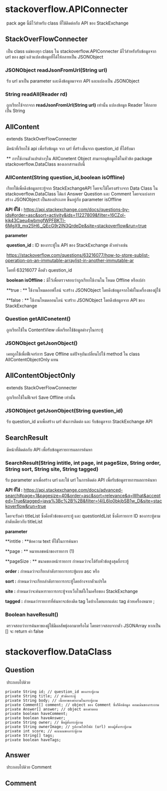 # stackoverflow.APIConnecter

​	pack age นี้มีไว้สำหรับ class ที่ใช้ติดต่อกับ API ของ StackExchange



## StackOverFlowConnecter

​	เป็น class แม่ของทุก class ใน stackoverflow.APIConnecter มีไว้สำหรับรับข้อมูลจาก url ของ api แล้วแปลงข้อมูลที่ได้ให้กลายเป็น JSONObject

### JSONObject readJsonFromUrl(String url) 

​	 รับ url มาเป็น parameter และดึงข้อมูลมาจาก API และแปลงเป็น JSONObject

### String readAll(Reader rd)

​	 ถูกเรียกใช้จากจาก **readJsonFromUrl(String url)** เท่านั้น แปลงข้อมูล Reader ให้กลายเป็น String 

### 

## AllContent 

​	extends StackOverFlowConnecter

​	มีหน้าที่เรียกใช้ api เพื่อรับข้อมูล จาก url ที่สร้างขึ้นจาก question_id ที่ได้รับมา

​	** การใช้งานตัวแปรต่างๆใน AllConetent Object สามารถดูข้อมูลได้ในหัวข้อ package stackoverflow.DataClass ของเอกสารฉบับนี้

### AllContent(String question_id,boolean isOffline)

​	เรียกใช้เพื่อดึงข้อมูลกระทู้จาก StackExchangeAPI โดยจะใช้โครงสร้างจาก Data Class ใน stackoverflow.DataClass ได้แก่ Answer Question และ Comment โดยจะแบ่งการสร้าง JSONObject เป็นสองประเภท ขึ้นอยู่กับ parameter isOffline

**API ที่ใช้ :**  https://api.stackexchange.com/docs/questions-by-ids#order=asc&sort=activity&ids=11227809&filter=!6CZol-kjk43Caeu4wbmgfWPFBKTl-6MgX9_mx25H6._QEcG9r2lN3QrdeDe&site=stackoverflow&run=true

**parameter**

​	**question_id :** ID ของกระทู้ใน API ของ StackExchange ตัวอย่างเช่น

​	https://stackoverflow.com/questions/63216077/how-to-store-sublist-operation-on-an-immutable-arraylist-in-another-immutable-ar

​	โดยที่ 63216077 คือตัว question_id

​	**boolean isOffline :** มีไว้เพื่อตรวจสอบว่าถูกเรียกใช้งานใน โหมด Offline หรือเปล่า 

​		**true : ** ใช้งานโหมดออฟไลน์ จะสร้าง JSONObject โดยดึงข้อมูลจากไฟล์ในเครื่องของผู้ใช้

​		**false : ** ใช้งานโหมดออนไลน์ จะสร้าง JSONObject โดยดึงข้อมูลจาก API ของ StackExchange



### Question getAllConetent()

​	ถูกเรียกใช้ใน ContentView เพื่อเรียกใช้ข้อมูลต่างๆในกระทู้



### JSONObject getJsonObject()

​	เคยถูกใช้เพื่อฟีเจอร์การ Save Offline แต่ปัจจุบันเปลี่ยนไปใช้ method ใน class AllContentObjectOnly แทน



## AllContentObjectOnly

​	extends StackOverFlowConnecter

​	ถูกเรียกใช้ในฟีเจอร์ Save Offline เท่านั้น

### JSONObject getJsonObject(String question_id)

​	รับ  question_id มาเพื่อสร้าง url ฬนการติดต่อ และ รับข้อมูลจาก StackExchange API



## SearchResult

​	มีหน้าที่ติดต่อกับ API เพื่อรับข้อมูลรายการผลการค้นหา 

### SearchResult(String intitle, int page, int pageSize, String order, String sort, String site, String tagged)

รับ parameter มาเพื่อสร้าง url และใช้ url ในการติดต่อ API เพื่อรับข้อมูลรายการผลการค้นหา 

**API ที่ใช้ :** https://api.stackexchange.com/docs/advanced-search#page=1&pagesize=40&order=asc&sort=relevance&q=What&accepted=True&tagged=java%3Bc%2B%2B&filter=!4(L6lo0bkjbSB1w_D&site=stackoverflow&run=true

โดยจะรับค่า titleList ซึ่งคือหัวข้อของกระทู้ และ questionIdList ซึ่งคือรายการ ID ของกระทู้ตามลำดับเดียวกับ titleList 

**parameter**

**intitle : **ข้อความ text ที่ใช้ในการค้นหา

**page : ** หมายเลขหน้าของรายการ (1)

**pageSize : ** ขนาดของหน้ารายการ กำหนดว่าจะได้รับหัวข้อสูงสุดกี่กระทู้

**order :** กำหนดว่าจะเรียกลำดับรายการกระทู้แบบ asc หรือ

**sort :** กำหนดว่าจะเรียกลำดับรายการกระทู้โดยอ้างจากตัวแปรใด

**site :** กำหนดว่าจะค้นหารายการกระทู้จากเว็บไซต์ใเในเครือของ StackExchange

**tagged :** กำหนดว่ารายการที่ค้นหาจะต้องติด tag ใดบ้างโดยแยกแต่ละ tag ด้วยเครื่องหมาย ; 



### Boolean haveResult()

​	ตรวจสอบว่าการค้นหาของผู้ใช้มีผลลัพธุ์ออกมาหรือไม่ โดยตรวจสอบจากตัว JSONArray หากเป็น [] จะ return ค่า false 



# stackoverflow.DataClass

## Question

​	ประกอบไปด้วย

	private String id; // question_id ของกระทู้ถาม
	private String title; // หัวข้อกระทู้
	private String body; // เนื้อหาของคำถามในกระทู้ถาม
	private Comment[] comment; // object ของ Comment ซึ่งก็คือข้อมูล คอมเม้นของกระถาม
	private Answer[] answer; // object ของคำตอบ
	private boolean haveComment; 
	private boolean haveAnswer;
	private String owner; // ชื่อผู้ตั้งกระทู้ถาม
	private String ownerImage; // รูปภาพโปรไฟล์ (url) ของผู้ตั้งกระทู้ถาม
	private int score; // คะแนนของกระทู้ถาม
	private String[] tags;
	private boolean haveTags;
## Answer

​	ประกอบไปด้วย Comment

## Comment

